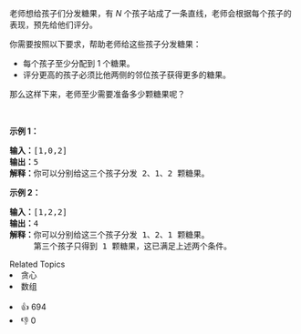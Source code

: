 <p>老师想给孩子们分发糖果，有 <em>N</em> 个孩子站成了一条直线，老师会根据每个孩子的表现，预先给他们评分。</p>

<p>你需要按照以下要求，帮助老师给这些孩子分发糖果：</p>

<ul>
	<li>每个孩子至少分配到 1 个糖果。</li>
	<li>评分更高的孩子必须比他两侧的邻位孩子获得更多的糖果。</li>
</ul>

<p>那么这样下来，老师至少需要准备多少颗糖果呢？</p>

<p> </p>

<p><strong>示例 1：</strong></p>

<pre>
<strong>输入：</strong>[1,0,2]
<strong>输出：</strong>5
<strong>解释：</strong>你可以分别给这三个孩子分发 2、1、2 颗糖果。
</pre>

<p><strong>示例 2：</strong></p>

<pre>
<strong>输入：</strong>[1,2,2]
<strong>输出：</strong>4
<strong>解释：</strong>你可以分别给这三个孩子分发 1、2、1 颗糖果。
     第三个孩子只得到 1 颗糖果，这已满足上述两个条件。</pre>
<div><div>Related Topics</div><div><li>贪心</li><li>数组</li></div></div><br><div><li>👍 694</li><li>👎 0</li></div>